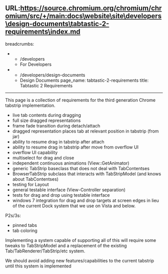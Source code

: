 URL:https://source.chromium.org/chromium/chromium/src/+/main:docs\website\site\developers\design-documents\tabtastic-2-requirements\index.md
---
breadcrumbs:
- - /developers
  - For Developers
- - /developers/design-documents
  - Design Documents
page_name: tabtastic-2-requirements
title: Tabtastic 2 Requirements
---

This page is a collection of requirements for the third generation Chrome
tabstrip implementation.

*   live tab contents during dragging
*   full size dragged representations
*   frame fade transition during detach/attach
*   dragged representation places tab at relevant position in tabstrip
            (from jar)
*   ability to resume drag in tabstrip after attach
*   ability to resume drag in tabstrip after move from overflow UI
*   overflow UI capability
*   multiselect for drag and close
*   independent continuous animations (View::GetAnimator)
*   generic TabStrip baseclass that does not deal with TabContentses
*   BrowserTabStrip subclass that interacts with TabStripModel (and
            knows about TabContentses)
*   testing for Layout
*   general testable interface (View-Controller separation)
*   tests for drag and drop using testable interface
*   windows 7 integration for drag and drop targets at screen edges in
            lieu of the current Dock system that we use on Vista and below.

P2s/3s:

*   pinned tabs
*   tab coloring

Implementing a system capable of supporting all of this will require some tweaks
to TabStripModel and a replacement of the existing Tab/TabRenderer/TabStrip/etc
system.

We should avoid adding new features/capabilities to the current tabstrip until
this system is implemented
